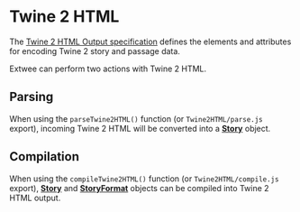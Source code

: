 # Twine 2 HTML

The [Twine 2 HTML Output specification](https://github.com/iftechfoundation/twine-specs/blob/master/twine-2-htmloutput-spec.md) defines the elements and attributes for encoding Twine 2 story and passage data.

Extwee can perform two actions with Twine 2 HTML.

## Parsing

When using the `parseTwine2HTML()` function (or `Twine2HTML/parse.js` export), incoming Twine 2 HTML will be converted into a [**Story**](/objects/story.md) object.

## Compilation

When using the `compileTwine2HTML()` function (or `Twine2HTML/compile.js` export), [**Story**](/objects/story.md) and [**StoryFormat**](/objects/storyformat.md) objects can be compiled into Twine 2 HTML output.
